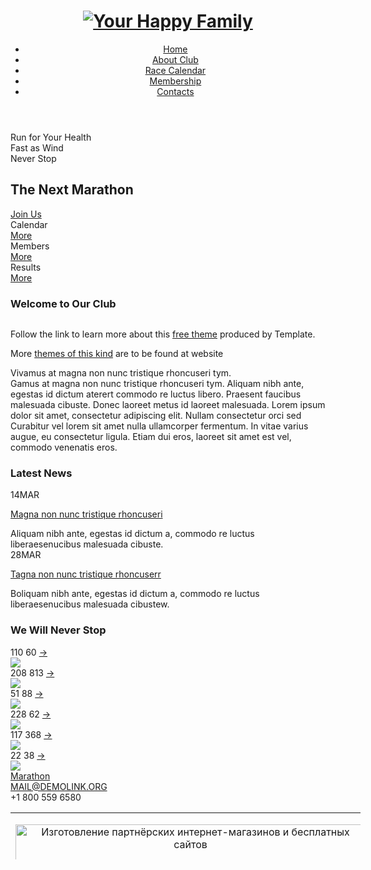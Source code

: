 <!DOCTYPE html>
<html lang="en">
	<head>
		<title>Home</title>
		<meta charset="utf-8">
		<meta name="format-detection" content="telephone=no" />
		<link rel="icon" href="images/favicon.ico">
		<link rel="shortcut icon" href="images/favicon.ico" />
		<link rel="stylesheet" href="css/countdown.css">
		<link rel="stylesheet" href="css/style_common.css" />
		<link rel="stylesheet" href="css/style4.css" />
		<link rel="stylesheet" href="css/camera.css">
		<link rel="stylesheet" href="css/style.css">
		<script src="js/jquery.js"></script>
		<script src="js/jquery-migrate-1.2.1.js"></script>
		<script src="js/script.js"></script>
		<script src="js/superfish.js"></script>
		<script src="js/jquery.ui.totop.js"></script>
		<script src="js/jquery.equalheights.js"></script>
		<script src="js/jquery.mobilemenu.js"></script>
		<script src="js/camera.js"></script>
		<!--[if (gt IE 9)|!(IE)]><!-->
		<script src="js/jquery.mobile.customized.min.js"></script>
		<!--<![endif]-->
		<script>
			$(document).ready(function(){
				jQuery('#camera_wrap').camera({
					loader: false,
					pagination: false ,
					minHeight: '444',
					thumbnails: false,
					height: '27.86458333333333%',
					caption: true,
					navigation: true,
					fx: 'simpleFade'
				});
				$().UItoTop({ easingType: 'easeOutQuart' });
			});
		</script>
		<!--[if lt IE 8]>
			<div style=' clear: both; text-align:center; position: relative;'>
				<a href="http://windows.microsoft.com/en-US/internet-explorer/products/ie/home?ocid=ie6_countdown_bannercode">
					<img src="http://storage.ie6countdown.com/assets/100/images/banners/warning_bar_0000_us.jpg" border="0" height="42" width="820" alt="You are using an outdated browser. For a faster, safer browsing experience, upgrade for free today." />
				</a>
			</div>
		<![endif]-->
		<!--[if lt IE 9]>
		<script src="js/html5shiv.js"></script>
		<link rel="stylesheet" media="screen" href="css/ie.css">
		<![endif]-->
	</head>
	<body class="page1" id="top">
		<div class="main">
<!--==============================header=================================-->
			<header>
				<div class="container_12">
					<div class="grid_12">
						<div class="socials">
							<a href="#" class="fa fa-twitter"></a>
							<a href="#" class="fa fa-facebook"></a>
							<a href="#" class="fa fa-google-plus"></a>
							<a href="#" class="fa fa-instagram"></a>
						</div>
						<h1>
							<a href="index.html">
								<img src="images/logo.png" alt="Your Happy Family">
							</a>
						</h1>
						<div class="menu_block">
							<nav class="horizontal-nav full-width horizontalNav-notprocessed">
								<ul class="sf-menu">
									<li class="current"><a href="index.html">Home</a></li>
									<li><a href="index-1.html">About Club</a></li>
									<li><a href="index-2.html">Race Calendar</a></li>
									<li><a href="index-3.html">Membership</a></li>
									<li><a href="index-4.html">Contacts</a></li>
								</ul>
							</nav>
							<div class="clear"></div>
						</div>
					</div>
					<div class="clear"></div>
				</div>
			</header>
			<div class="slider_wrapper">
				<div id="camera_wrap" class="">
					<div data-src="images/slide.jpg">
						<div class="caption fadeIn">
							Run for Your Health
						</div>
					</div>
					<div data-src="images/slide1.jpg">
						<div class="caption fadeIn">
							Fast as Wind
						</div>
					</div>
					<div data-src="images/slide2.jpg">
						<div class="caption fadeIn">
							Never Stop
						</div>
					</div>
				</div>
			</div>
<!--==============================Content=================================-->
			<div class="content"><div class="ic"></div>
				<div class="container_12">
					<div class="grid_12">
						<h2 class="center">The Next Marathon</h2>
						<div class="count_wrap">
							<div id="counter"></div>
							<div class="clear"></div>
							<a href="#">Join Us</a>
						</div>
					</div>
					<div class="clear"></div>
					<div class="grid_4">
						<div class="box">
							<div class="box_title">Calendar</div>
							<div class="box_bot">
								<div class="maxheight">
									<img src="images/page1_img1.jpg" alt=""><a href="#">More</a>
								</div>
							</div>
						</div>
					</div>
					<div class="grid_4">
						<div class="box">
							<div class="box_title">Members</div>
							<div class="box_bot">
								<div class="maxheight">
									<img src="images/page1_img2.jpg" alt=""><a href="#">More</a>
								</div>
							</div>
						</div>
					</div>
					<div class="grid_4">
						<div class="box">
							<div class="box_title">Results</div>
							<div class="box_bot">
								<div class="maxheight">
									<img src="images/page1_img3.jpg" alt=""><a href="#">More</a>
								</div>
							</div>
						</div>
					</div>
					<div class="clear"></div>
					<div class="grid_7">
						<h3>Welcome to Our Club</h3>
						<img src="images/page1_img4.jpg" alt="" class="img_inner fleft">
						<div class="extra_wrapper">
							<p>Follow the link to learn more about this <span class="color1"><a href="" rel="nofollow">free theme</a></span> produced by Template. </p>
							<p>More <span class="color1"><a href="" rel="nofollow">themes of this kind</a></span> are to be found at website</p>
							Vivamus at magna non nunc tristique rhoncuseri tym.
						</div>
						<div class="clear sep__1"></div>
						Gamus at magna non nunc tristique rhoncuseri tym. Aliquam nibh ante, egestas id dictum aterert commodo re luctus libero. Praesent faucibus malesuada cibuste. Donec laoreet metus id laoreet malesuada. Lorem ipsum dolor sit amet, consectetur adipiscing elit. Nullam consectetur orci sed Curabitur vel lorem sit amet nulla ullamcorper fermentum. In vitae varius augue, eu consectetur ligula. Etiam dui eros, laoreet sit amet est vel, commodo venenatis eros.
					</div>
					<div class="grid_4 prefix_1">
						<h3>Latest News</h3>
						<div class="news">
							<time datetime="2014-01-01">14<span>MAR</span></time>
							<div class="extra_wrapper">
								<p class="color1"><a href="#">Magna non nunc tristique rhoncuseri </a></p>
								Aliquam nibh ante, egestas id dictum a, commodo re luctus liberaesenucibus malesuada cibuste.
							</div>
						</div>
						<div class="news">
							<time datetime="2014-01-01">28<span>MAR</span></time>
							<div class="extra_wrapper">
								<p class="color1"><a href="#">Tagna non nunc tristique rhoncuserr </a></p>
								Boliquam nibh ante, egestas id dictum a, commodo re luctus liberaesenucibus malesuada cibustew.
							</div>
						</div>
					</div>
					<div class="clear"></div>
					<div class="grid_12">
						<div class="hor_separator"></div>
						<h3 class="head1 center">We Will Never Stop</h3>
					</div>
					<div class="clear"></div>
					<div class="grid_12">
						<div id="grid" class="main">
							<div class="view">
								<div class="view-back">
									<span data-icon="" class="fa fa-eye"><span>110</span></span>
									<span data-icon="" class="fa fa-heart-o"><span>60</span></span>
									<a href="#">&rarr;</a>
								</div>
								<img src="images/page1_img5.jpg" />
							</div>
							<div class="view">
								<div class="view-back">
									<span data-icon="" class="fa fa-eye"><span>208</span></span>
									<span data-icon="" class="fa fa-heart-o"><span>813</span></span>
									<a href="#">&rarr;</a>
								</div>
								<img src="images/page1_img6.jpg" />
							</div>
							<div class="view">
								<div class="view-back">
									<span data-icon="" class="fa fa-eye"><span>51</span></span>
									<span data-icon="" class="fa fa-heart-o"><span>88</span></span>
									<a href="#">&rarr;</a>
								</div>
								<img src="images/page1_img7.jpg" />
							</div>
							<div class="clear"></div>
							<div class="view">
								<div class="view-back">
									<span data-icon="" class="fa fa-eye"><span>228</span></span>
									<span data-icon="" class="fa fa-heart-o"><span>62</span></span>
									<a href="#">&rarr;</a>
								</div>
								<img src="images/page1_img8.jpg" />
							</div>
							<div class="view">
								<div class="view-back">
									<span data-icon="" class="fa fa-eye"><span>117</span></span>
									<span data-icon="" class="fa fa-heart-o"><span>368</span></span>
									<a href="#">&rarr;</a>
								</div>
								<img src="images/page1_img9.jpg" />
							</div>
							<div class="view">
								<div class="view-back">
									<span data-icon="" class="fa fa-eye"><span>22</span></span>
									<span data-icon="" class="fa fa-heart-o"><span>38</span></span>
									<a href="#">&rarr;</a>
								</div>
								<img src="images/page1_img10.jpg" />
							</div>
						</div>
					</div>
					<div class="clear"></div>
				</div>
			</div>
		</div>
<!--==============================footer=================================-->
		<footer>
			<div class="container_12">
				<div class="grid_12">
					<div class="f_logo">
						<a href="index.html">Marathon</a>
					</div>
					<div class="f_contacts">
						<a href="#" class="mail_link"><span class="fa fa-envelope"></span> MAIL@DEMOLINK.ORG</a>
						<div class="f_phone"><span class="fa fa-phone"></span>+1 800 559 6580</div>
					</div>
					<div class="container">
<table align="center" border="0" cellpadding="0" cellspacing="0" style="height:75px; width:560px">
	<tbody>
		<tr>
			<td style="height:75px; text-align:center; vertical-align:middle; width:560px">
			<p><a href="http://partners-pro.ru" target="_blank"><img alt="Изготовление партнёрских интернет-магазинов и бесплатных сайтов" src="http://partners-pro.ru/site-free/banner.gif" style="height:75px; width:560px" /></a></p>
			</td>
		</tr>
	</tbody>
</table>
</div>
				</div>
				<div class="clear"></div>
			</div>
		</footer>
		<script src="js/jquery.countdown.js"></script>
		<script src="js/cd_config.js"></script>
		<script src="js/modernizr.custom.69142.js"></script>
		<script type="text/javascript">
			Modernizr.load({
				test: Modernizr.csstransforms3d && Modernizr.csstransitions,
				yep : ['http://ajax.googleapis.com/ajax/libs/jquery/1.7.2/jquery.min.js','js/jquery.hoverfold.js'],
				nope: 'css/fallback.css',
				callback : function( url, result, key ) {
					if( url === 'js/jquery.hoverfold.js' ) {
						$( '#grid' ).hoverfold();
					}
				}
			});
		</script>
	</body>
</html>
